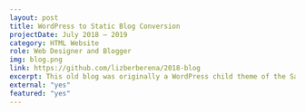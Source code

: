 ```yaml
---
layout: post
title: WordPress to Static Blog Conversion
projectDate: July 2018 – 2019
category: HTML Website
role: Web Designer and Blogger
img: blog.png
link: https://github.com/lizberberena/2018-blog
excerpt: This old blog was originally a WordPress child theme of the Savona theme by Optima Themes, but I recreated the entire website from scratch into a static website generated with Jekyll and made a few modifications. I no longer use this blog, but it was an ambitious project that showed me I enjoy developing websites more than writing blog posts!
external: "yes"
featured: "yes"
---
```

